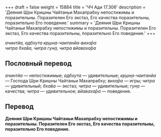 +++
draft = false
weight = 15884
title = 'ЧЧ Ади 17.306'
description = 'Деяния Шри Кришны Чайтаньи Махапрабху непостижимы и поразительны. Поразителен Его экстаз, Его качества поразительны, поразительно Его поведение.'
summary = 'Деяния Шри Кришны Чайтаньи Махапрабху непостижимы и поразительны. Поразителен Его экстаз, Его качества поразительны, поразительно Его поведение.'
+++

_ачинтйа, адбхута кр̣шн̣а-чаитанйа-виха̄ра  
читра бха̄ва, читра гун̣а, читра вйаваха̄ра_

## Пословный перевод

_ачинтйа_ — непостижимые; _адбхута_ — удивительные; _кр̣шн̣а_\-_чаитанйа_ — Господа Шри Кришны Чайтаньи Махапрабху; _виха̄ра_ — игры; _читра_ — удивительный; _бха̄ва_ — экстаз; _читра_ — удивительные; _гун̣а_ — качества; _читра_ — удивительное; _вйаваха̄ра_ — поведение.

## Перевод

**Деяния Шри Кришны Чайтаньи Махапрабху непостижимы и поразительны. Поразителен Его экстаз, Его качества поразительны, поразительно Его поведение.**
